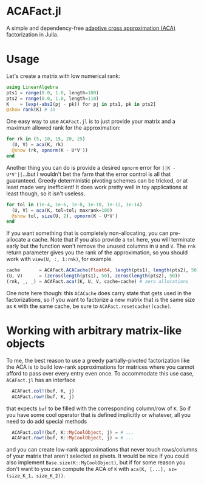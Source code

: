# ACAFact.jl

A simple and dependency-free [adaptive cross approximation (ACA)](https://link.springer.com/article/10.1007/s00607-002-1469-6) 
factorization in Julia. 

# Usage

Let's create a matrix with low numerical rank:
```julia
using LinearAlgebra
pts1 = range(0.0, 1.0, length=100)
pts2 = range(0.0, 1.0, length=110)
K    = [exp(-abs2(pj - pk)) for pj in pts1, pk in pts2]
@show rank(K) # 10
```
One easy way to use `ACAFact.jl` is to just provide your matrix and a maximum
allowed rank for the approximation:
```julia
for rk in (5, 10, 15, 20, 25)
  (U, V) = aca(K, rk)
  @show (rk, opnorm(K - U*V'))
end
```

Another thing you can do is provide a desired `opnorm` error for `||K -
U*V'||`...but I wouldn't bet the farm that the error control is all that
guaranteed. Greedy deterministic pivoting schemes can be tricked, or at least
made very inefficient! It does work pretty well in toy applications at least
though, so it isn't useless.
```julia
for tol in (1e-4, 1e-6, 1e-8, 1e-10, 1e-12, 1e-14)
  (U, V) = aca(K, tol=tol; maxrank=100)
  @show tol, size(U, 2), opnorm(K - U*V')
end
```

If you want something that is completely non-allocating, you can pre-allocate a
cache. Note that if you also provide a `tol` here, you will terminate early but
the function won't remove the unused columns in `U` and `V`. The `rnk` return
parameter gives you the rank of the approximation, so you should work with
`view(U, :, 1:rnk)`, for example.
```julia
cache       = ACAFact.ACACache(Float64, length(pts1), length(pts2), 50) # max rank 50
(U, V)      = (zeros(length(pts1), 50), zeros(length(pts2), 50))
(rnk, _, _) = ACAFact.aca!(K, U, V, cache=cache) # zero allocations
```
One note here though: this `ACACache` does carry state that gets used in the
factorizations, so if you want to factorize a new matrix that is the same size
as `K` with the same cache, be sure to `ACAFact.resetcache!(cache)`.

# Working with arbitrary matrix-like objects

To me, the best reason to use a greedy partially-pivoted factorization like the
ACA is to build low-rank approximations for matrices where you cannot afford to
pass over every entry even once. To accommodate this use case, `ACAFact.jl` has
an interface
```julia
  ACAFact.col!(buf, K, j)
  ACAFact.row!(buf, K, j)
```
that expects `buf` to be filled with the corresponding column/row of `K`. So if
you have some cool operator that is defined implicitly or whatever, all you need
to do add special methods 
```julia
  ACAFact.col!(buf, K::MyCoolObject, j) = # ...
  ACAFact.row!(buf, K::MyCoolObject, j) = # ...
```
and you can create low-rank approximations that never touch rows/columns of your
matrix that aren't selected as pivots. It would be nice if you could also
implement `Base.size(K::MyCoolObject)`, but if for some reason you don't want to
you can compute the ACA of `K` with `aca(K, [...], sz=(size_K_1, size_K_2))`.

